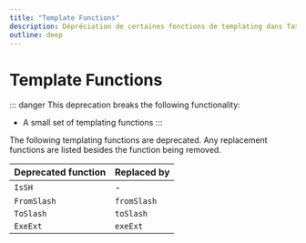 ```yaml
---
title: "Template Functions"
description: Dépréciation de certaines fonctions de templating dans Task et leurs remplacements
outline: deep
---
```


# Template Functions

::: danger
This deprecation breaks the following functionality:

- A small set of templating functions
  :::

The following templating functions are deprecated. Any replacement functions are
listed besides the function being removed.

| Deprecated function | Replaced by |
| ------------------- | ----------- |
| `IsSH`              | -           |
| `FromSlash`         | `fromSlash` |
| `ToSlash`           | `toSlash`   |
| `ExeExt`            | `exeExt`    |

